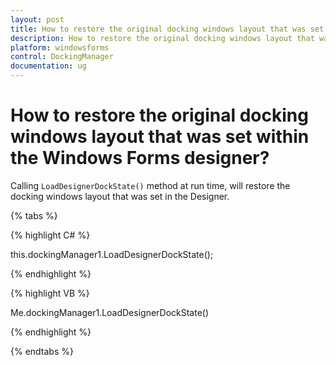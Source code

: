 ```yaml
---
layout: post
title: How to restore the original docking windows layout that was set within the Windows Forms designer | WindowsForms | Syncfusion®
description: How to restore the original docking windows layout that was set within the Windows Forms designer
platform: windowsforms
control: DockingManager
documentation: ug
---
```



# How to restore the original docking windows layout that was set within the Windows Forms designer?

Calling `LoadDesignerDockState()` method at run time, will restore the docking windows layout that was set in the Designer.


{% tabs %}

{% highlight C# %}

this.dockingManager1.LoadDesignerDockState();

{% endhighlight %}

{% highlight VB %}

Me.dockingManager1.LoadDesignerDockState()

{% endhighlight %}

{% endtabs %}


